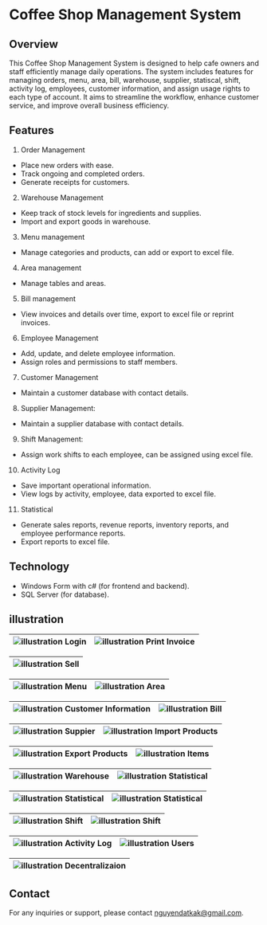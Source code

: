 # Coffee Shop Management System
## Overview
This Coffee Shop Management System is designed to help cafe owners and staff efficiently manage daily operations. The system includes features for managing orders, menu, area, bill, warehouse, supplier, statiscal, shift, activity log, employees, customer information, and assign usage rights to each type of account. It aims to streamline the workflow, enhance customer service, and improve overall business efficiency.

## Features
1. Order Management
- Place new orders with ease.
- Track ongoing and completed orders.
- Generate receipts for customers.

2. Warehouse Management
- Keep track of stock levels for ingredients and supplies.
- Import and export goods in warehouse.

3. Menu management
- Manage categories and products, can add or export to excel file.

4. Area management
- Manage tables and areas.

5. Bill management
- View invoices and details over time, export to excel file or reprint invoices.

6. Employee Management
- Add, update, and delete employee information.
- Assign roles and permissions to staff members.

7. Customer Management
- Maintain a customer database with contact details.

8. Supplier Management:
- Maintain a supplier database with contact details.

9. Shift Management:
- Assign work shifts to each employee, can be assigned using excel file.

10. Activity Log
- Save important operational information.
- View logs by activity, employee, data exported to excel file.

11. Statistical
- Generate sales reports, revenue reports, inventory reports, and employee performance reports.
- Export reports to excel file.

## Technology
- Windows Form with c# (for frontend and backend).
- SQL Server (for database).

## illustration

![illustration](Images/login.png) Login | ![illustration](Images/print_invoice.png) Print Invoice |
|-|-|

![illustration](Images/sell.png) Sell |
|-|

![illustration](Images/menu.png) Menu | ![illustration](Images/area.png) Area |
|-|-|

![illustration](Images/customer.png) Customer Information | ![illustration](Images/bill.png) Bill |
|-|-|

![illustration](Images/supplier.png)  Suppier | ![illustration](Images/import.png) Import Products |
|-|-|

![illustration](Images/export.png) Export Products | ![illustration](Images/item.png) Items |
|-|-|

![illustration](Images/warehouse.png) Warehouse | ![illustration](Images/time_revenue.png) Statistical |
|-|-|

![illustration](Images/staff_revenue.png) Statistical | ![illustration](Images/warehouse_revenue.png) Statistical |
|-|-|

![illustration](Images/shift.png) Shift | ![illustration](Images/shift_111.png) Shift |
|-|-|

![illustration](Images/diary.png) Activity Log | ![illustration](Images/user.png) Users |
|-|-|

![illustration](Images/decentralization.png) Decentralizaion |
|-|

## Contact
For any inquiries or support, please contact nguyendatkak@gmail.com.
